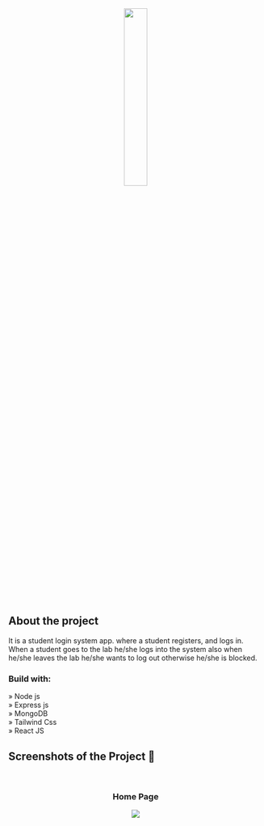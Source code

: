 <div align='center'><img style="width:30%" src='https://iubat-lab-login-system.vercel.app/assets/IUBAT-626d7594.png'/></div>

<h2>About the project</h2>

<p>It is a student login system app. where a student registers, and logs in. When a student goes to the lab he/she logs into the system also when he/she leaves the lab he/she wants to log out otherwise he/she is blocked.</p>




<h3>Build with:</h3>

» Node js <br>
» Express js <br>
» MongoDB <br>
» Tailwind Css <br>
» React JS

<h2>Screenshots of the Project 📸</h2>
<br>
<h3 align='center'>Home Page</h3>

<div align='center'>
<img src='https://firebasestorage.googleapis.com/v0/b/mern-e-commerce-405107.appspot.com/o/1700644243367Screenshot%202023-11-22%20151010.png?alt=media&token=08c2f092-41ed-4eea-8884-f757759ce4f3'/>

</div>



